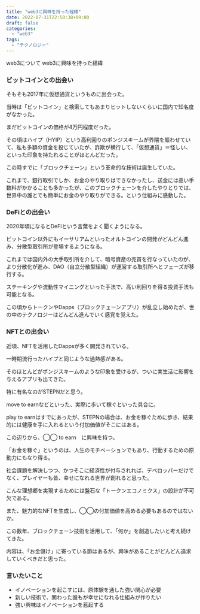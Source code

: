 ```yaml
---
title: "web3に興味を持った経緯"
date: 2022-07-31T22:50:38+09:00
draft: false
categories:
  - "web3"
tags:
  - "テクノロジー"
---
```


web3について
web3に興味を持った経緯

<!--more-->

### ビットコインとの出会い



そもそも2017年に仮想通貨というものに出会った。

当時は「ビットコイン」と検索してもあまりヒットしないくらいに国内で知名度がなかった。



まだビットコインの価格が4万円程度だった。

その頃はハイプ（HYIP）という高利回りのポンジスキームが界隈を賑わせていて、私も多額の資金を投じていたが、詐欺が横行して、「仮想通貨」＝怪しい、といった印象を持たれることがほとんどだった。



この時すでに「ブロックチェーン」という革命的な技術は誕生していた。

これまで、銀行取引でしか、お金のやり取りはできなかったし、送金には高い手数料がかかることも多かったが、このブロックチェーンを介したやりとりでは、世界中の誰とでも簡単にお金のやり取りができる。という仕組みに感動した。



### DeFiとの出会い

2020年頃になるとDeFiという言葉をよく聞くようになる。

ビットコイン以外にもイーサリアムといったオルトコインの開発がどんどん進み、分散型取引所が登場するようになる。

これまでは国内外の大手取引所を介して、暗号資産の売買を行なっていたのが、より分散化が進み、DAO（自立分散型組織）が運営する取引所へとフェーズが移行する。

ステーキングや流動性マイニングといった手法で、高い利回りを得る投資手法も可能となる。

この頃からトークンやDapps（ブロックチェーンアプリ）が乱立し始めたが、世の中のテクノロジーはどんどん進んでいく感覚を覚えた。



### NFTとの出会い

近頃、NFTを活用したDappsが多く開発されている。

一時期流行ったハイプと同じような過熱感がある。

そのほとんどがポンジスキームのような印象を受けるが、ついに実生活に影響を与えるアプリも出てきた。

特に有名なのがSTEPNだと思う。

move to earnなどといった、実際に歩いて稼ぐといった具合に。

play to earnはすでにあったが、STEPNの場合は、お金を稼ぐために歩き、結果的には健康を手に入れるという付加価値がそこにはある。

この辺りから、◯◯ to earn　に興味を持つ。

「お金を稼ぐ」というのは、人生のモチベーションでもあり、行動するための原動力にもなり得る。

社会課題を解決しつつ、かつそこに経済性が付与されれば、デベロッパーだけでなく、プレイヤーも皆、幸せになれる世界が創れると思った。



こんな理想郷を実現するためには盤石な「トークンエコノミクス」の設計が不可欠である。

また、魅力的なNFTを生成し、◯◯の付加価値を高める必要もあるのではないか。

この数年、ブロックチェーン技術を活用して、「何か」を創造したいと考え続けてきた。

内容は、「お金儲け」に寄っている節はあるが、興味があることがどんどん追求していくべきだと思った。



### 言いたいこと

- イノベーションを起こすには、原体験を通した強い関心が必要
- 新しい技術で、関わった誰もが幸せになれる仕組みが作りたい
- 強い興味はイノベーションを惹起する

<!-- -->

